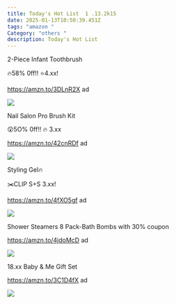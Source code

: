 ```yaml
---
title: Today's Hot List  1 .13.2k15
date: 2025-01-13T10:50:39.451Z
tags: "amazon "
Category: "others "
description: Today's Hot List
---
```

<!--StartFragment-->

2-Piece Infant Toothbrush

🔥58% 0ff!! ⭐4.xx!

https://amzn.to/3DLnR2X ad  

![](https://m.media-amazon.com/images/I/61BRVqZhc6L._SL1500_.jpg)

<!--StartFragment-->



Nail Salon Pro Brush Kit

😲5O% 0ff!! 🔥 3.xx

https://amzn.to/42cnRDf ad

<!--StartFragment-->

![](https://m.media-amazon.com/images/I/714Z12FbpGL._SL1500_.jpg)

<!--StartFragment-->

Styling Gel🔥

✂️CLlP S+S 3.xx!

https://amzn.to/4fXO5gf ad

<!--StartFragment-->

![](https://m.media-amazon.com/images/I/61Rz0W6PfrL._SL1500_.jpg)<!--StartFragment-->

Shower Steamers 8 Pack-Bath Bombs with 30% coupon 

https://amzn.to/4jdoMcD ad

<!--StartFragment-->

![](https://m.media-amazon.com/images/I/81btczipqIL._AC_SL1500_.jpg)

<!--StartFragment-->

18.xx Baby & Me Gift Set

https://amzn.to/3C1D4fX ad

<!--StartFragment-->

![](https://m.media-amazon.com/images/I/717S1G4-JkL._AC_SL1500_.jpg)

<!--EndFragment-->

<!--EndFragment-->